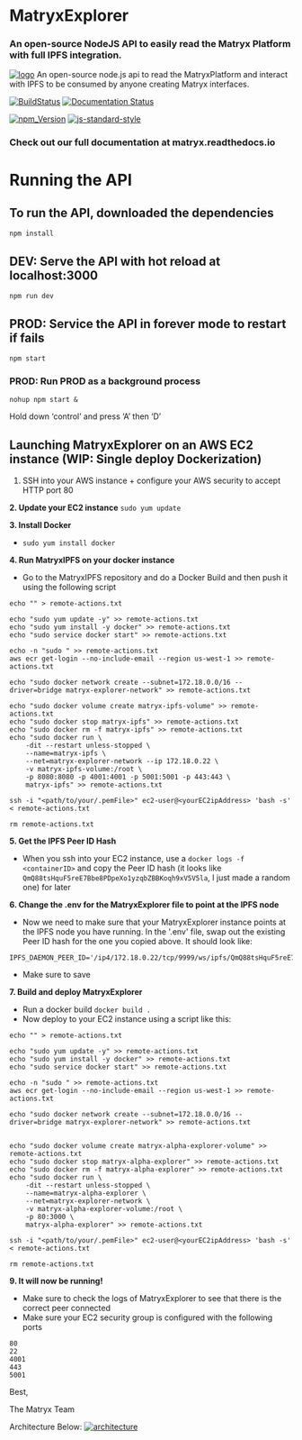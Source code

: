 
# MatryxExplorer
### An open-source NodeJS API to easily read the Matryx Platform with full IPFS integration.

[![logo](https://github.com/matryx/matryx-alpha-source/blob/master/assets/Matryx-Logo-Black-1600px.png)](http://matryx.ai)
An open-source node.js api to read the MatryxPlatform and interact with IPFS to be consumed by anyone creating Matryx interfaces.


[![BuildStatus](https://travis-ci.org/matryx/MatryxExplorer.svg?branch=master)](https://travis-ci.org/matryx/MatryxExplorer)
[![Documentation Status](https://readthedocs.org/projects/matryxexplorer/badge/?version=latest)](http://matryxexplorer.readthedocs.io/en/latest/?badge=latest)

[![npm_Version](https://img.shields.io/badge/npm-5.7.1-brightgreen.svg)](http://npmjs.com)
[![js-standard-style](https://img.shields.io/badge/code%20style-standard-brightgreen.svg)](http://standardjs.com)
### Check out our full documentation at matryx.readthedocs.io


# Running the API

## To run the API, downloaded the dependencies

```
npm install
```
## DEV: Serve the API with hot reload at localhost:3000

```
npm run dev
```

## PROD: Service the API in forever mode to restart if fails

```
npm start
```

### PROD: Run PROD as a background process

```
nohup npm start &
```

Hold down ‘control’ and press ‘A’ then ‘D’



## Launching MatryxExplorer on an AWS EC2 instance (WIP: Single deploy Dockerization)
1. SSH into your AWS instance + configure your AWS security to accept HTTP port 80

**2. Update your EC2 instance**
 ```sudo yum update```

**3. Install Docker**  
* ```sudo yum install docker```

**4. Run MatryxIPFS on your docker instance**
* Go to the MatryxIPFS repository and do a Docker Build and then push it using the following script
```
echo "" > remote-actions.txt

echo "sudo yum update -y" >> remote-actions.txt
echo "sudo yum install -y docker" >> remote-actions.txt
echo "sudo service docker start" >> remote-actions.txt

echo -n "sudo " >> remote-actions.txt
aws ecr get-login --no-include-email --region us-west-1 >> remote-actions.txt

echo "sudo docker network create --subnet=172.18.0.0/16 --driver=bridge matryx-explorer-network" >> remote-actions.txt

echo "sudo docker volume create matryx-ipfs-volume" >> remote-actions.txt
echo "sudo docker stop matryx-ipfs" >> remote-actions.txt
echo "sudo docker rm -f matryx-ipfs" >> remote-actions.txt
echo "sudo docker run \
    -dit --restart unless-stopped \
    --name=matryx-ipfs \
    --net=matryx-explorer-network --ip 172.18.0.22 \
    -v matryx-ipfs-volume:/root \
    -p 8080:8080 -p 4001:4001 -p 5001:5001 -p 443:443 \
    matryx-ipfs" >> remote-actions.txt

ssh -i "<path/to/your/.pemFile>" ec2-user@<yourEC2ipAddress> 'bash -s' < remote-actions.txt

rm remote-actions.txt

```

**5. Get the IPFS Peer ID Hash**
* When you ssh into your EC2 instance, use a ```docker logs -f <containerID>```
and copy the Peer ID hash (it looks like `QmQ88tsHquF5reE7Bbe8PDpeXo1yzqbZBBKoqh9xV5V5la`, I just made a random one) for later


**6. Change the .env for the MatryxExplorer file to point at the IPFS node**
* Now we need to make sure that your MatryxExplorer instance points at the IPFS node you have running. In the '.env' file, swap out the existing Peer ID hash for the one you copied above. It should look like: 
```
IPFS_DAEMON_PEER_ID='/ip4/172.18.0.22/tcp/9999/ws/ipfs/QmQ88tsHquF5reE7Bbe8PDpeXo1yzqbZBBKoqh9xV5V5la'
```
* Make sure to save

**7. Build and deploy MatryxExplorer**
* Run a docker build
	```docker build .```
*  Now deploy to your EC2 instance using a script like this:
```
echo "" > remote-actions.txt

echo "sudo yum update -y" >> remote-actions.txt
echo "sudo yum install -y docker" >> remote-actions.txt
echo "sudo service docker start" >> remote-actions.txt

echo -n "sudo " >> remote-actions.txt
aws ecr get-login --no-include-email --region us-west-1 >> remote-actions.txt

echo "sudo docker network create --subnet=172.18.0.0/16 --driver=bridge matryx-explorer-network" >> remote-actions.txt


echo "sudo docker volume create matryx-alpha-explorer-volume" >> remote-actions.txt
echo "sudo docker stop matryx-alpha-explorer" >> remote-actions.txt
echo "sudo docker rm -f matryx-alpha-explorer" >> remote-actions.txt
echo "sudo docker run \
    -dit --restart unless-stopped \
    --name=matryx-alpha-explorer \
    --net=matryx-explorer-network \
    -v matryx-alpha-explorer-volume:/root \
    -p 80:3000 \
    matryx-alpha-explorer" >> remote-actions.txt

ssh -i "<path/to/your/.pemFile>" ec2-user@<yourEC2ipAddress> 'bash -s' < remote-actions.txt

rm remote-actions.txt
```

**9. It will now be running!**
* Make sure to check the logs of MatryxExplorer to see that there is the correct peer connected
* Make sure your EC2 security group is configured with the following ports
```
80
22
4001
443
5001
```
	

Best,

The Matryx Team


Architecture Below:
[![architecture](https://github.com/matryx/MatryxExplorer/blob/master/assets/MatryxArchitecture2018.png)](https://github.com/matryx/MatryxExplorer/blob/master/assets/MatryxArchitecture2018.png)
